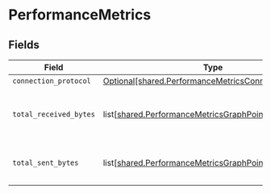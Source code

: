 # PerformanceMetrics


## Fields

| Field                                                                                                                    | Type                                                                                                                     | Required                                                                                                                 | Description                                                                                                              |
| ------------------------------------------------------------------------------------------------------------------------ | ------------------------------------------------------------------------------------------------------------------------ | ------------------------------------------------------------------------------------------------------------------------ | ------------------------------------------------------------------------------------------------------------------------ |
| `connection_protocol`                                                                                                    | [Optional[shared.PerformanceMetricsConnectionProtocol]](undefined/models/shared/performancemetricsconnectionprotocol.md) | :heavy_minus_sign:                                                                                                       | N/A                                                                                                                      |
| `total_received_bytes`                                                                                                   | list[[shared.PerformanceMetricsGraphPoint](undefined/models/shared/performancemetricsgraphpoint.md)]                     | :heavy_minus_sign:                                                                                                       | Return a list of total received bytes per connection                                                                     |
| `total_sent_bytes`                                                                                                       | list[[shared.PerformanceMetricsGraphPoint](undefined/models/shared/performancemetricsgraphpoint.md)]                     | :heavy_minus_sign:                                                                                                       | Return a list of total sent bytes per connection                                                                         |